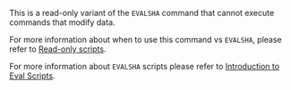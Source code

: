 This is a read-only variant of the `EVALSHA` command that cannot execute commands that modify data.

For more information about when to use this command vs `EVALSHA`, please refer to [Read-only scripts](/docs/manual/programmability/#read-only-scripts).

For more information about `EVALSHA` scripts please refer to [Introduction to Eval Scripts](/topics/eval-intro).
